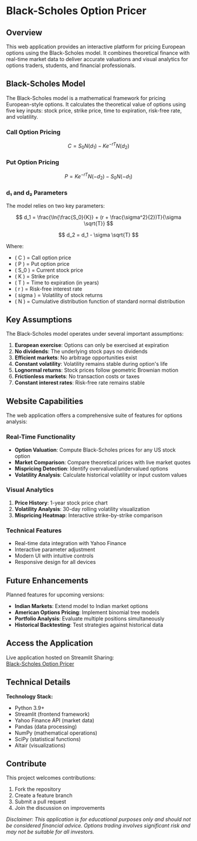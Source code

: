 # Black-Scholes Option Pricer 

## Overview
This web application provides an interactive platform for pricing European options using the Black-Scholes model. It combines theoretical finance with real-time market data to deliver accurate valuations and visual analytics for options traders, students, and financial professionals.

## Black-Scholes Model
The Black-Scholes model is a mathematical framework for pricing European-style options. It calculates the theoretical value of options using five key inputs: stock price, strike price, time to expiration, risk-free rate, and volatility.

### Call Option Pricing
$$ C = S_0 N(d_1) - K e^{-rT} N(d_2) $$

### Put Option Pricing
$$ P = K e^{-rT} N(-d_2) - S_0 N(-d_1) $$

### d₁ and d₂ Parameters
The model relies on two key parameters:

$$ d_1 = \frac{\ln{\frac{S_0}{K}} + (r + \frac{\sigma^2}{2})T}{\sigma \sqrt{T}} $$

$$ d_2 = d_1 - \sigma \sqrt{T} $$

Where:
- \( C \) = Call option price
- \( P \) = Put option price
- \( S_0 \) = Current stock price
- \( K \) = Strike price
- \( T \) = Time to expiration (in years)
- \( r \) = Risk-free interest rate
- \( sigma \) = Volatility of stock returns
- \( N \) = Cumulative distribution function of standard normal distribution

## Key Assumptions
The Black-Scholes model operates under several important assumptions:
1. **European exercise**: Options can only be exercised at expiration
2. **No dividends**: The underlying stock pays no dividends
3. **Efficient markets**: No arbitrage opportunities exist
4. **Constant volatility**: Volatility remains stable during option's life
5. **Lognormal returns**: Stock prices follow geometric Brownian motion
6. **Frictionless markets**: No transaction costs or taxes
7. **Constant interest rates**: Risk-free rate remains stable

## Website Capabilities
The web application offers a comprehensive suite of features for options analysis:

### Real-Time Functionality
- **Option Valuation**: Compute Black-Scholes prices for any US stock option
- **Market Comparison**: Compare theoretical prices with live market quotes
- **Mispricing Detection**: Identify overvalued/undervalued options
- **Volatility Analysis**: Calculate historical volatility or input custom values

### Visual Analytics
1. **Price History**: 1-year stock price chart
2. **Volatility Analysis**: 30-day rolling volatility visualization
3. **Mispricing Heatmap**: Interactive strike-by-strike comparison

### Technical Features
- Real-time data integration with Yahoo Finance
- Interactive parameter adjustment
- Modern UI with intuitive controls
- Responsive design for all devices

## Future Enhancements
Planned features for upcoming versions:
- **Indian Markets**: Extend model to Indian market options
- **American Options Pricing**: Implement binomial tree models
- **Portfolio Analysis**: Evaluate multiple positions simultaneously
- **Historical Backtesting**: Test strategies against historical data

## Access the Application
Live application hosted on Streamlit Sharing:  
[Black-Scholes Option Pricer](https://tanay2109-black-scholes-option-pricing-main-kkwk9x.streamlit.app/)

## Technical Details
**Technology Stack:**
- Python 3.9+
- Streamlit (frontend framework)
- Yahoo Finance API (market data)
- Pandas (data processing)
- NumPy (mathematical operations)
- SciPy (statistical functions)
- Altair (visualizations)

## Contribute
This project welcomes contributions:
1. Fork the repository
2. Create a feature branch
3. Submit a pull request
4. Join the discussion on improvements

*Disclaimer: This application is for educational purposes only and should not be considered financial advice. Options trading involves significant risk and may not be suitable for all investors.*
